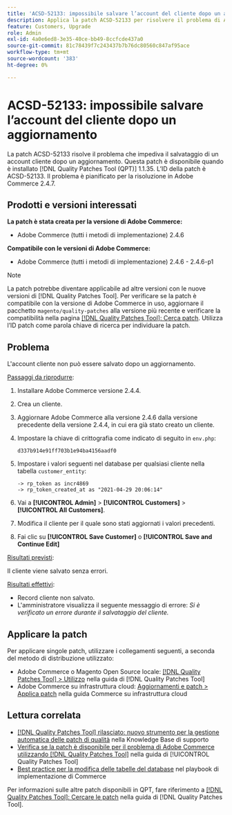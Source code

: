 ```yaml
---
title: 'ACSD-52133: impossibile salvare l’account del cliente dopo un aggiornamento'
description: Applica la patch ACSD-52133 per risolvere il problema di Adobe Commerce, a causa del quale non è possibile salvare un account cliente dopo un aggiornamento.
feature: Customers, Upgrade
role: Admin
exl-id: 4a0e6ed8-3e35-40ce-bb49-8ccfcde437a0
source-git-commit: 81c78439f7c243437b7b76dc80560c847af95ace
workflow-type: tm+mt
source-wordcount: '383'
ht-degree: 0%

---
```


# ACSD-52133: impossibile salvare l’account del cliente dopo un aggiornamento

La patch ACSD-52133 risolve il problema che impediva il salvataggio di un account cliente dopo un aggiornamento. Questa patch è disponibile quando è installato [!DNL Quality Patches Tool (QPT)] 1.1.35. L’ID della patch è ACSD-52133. Il problema è pianificato per la risoluzione in Adobe Commerce 2.4.7.

## Prodotti e versioni interessati

**La patch è stata creata per la versione di Adobe Commerce:**

* Adobe Commerce (tutti i metodi di implementazione) 2.4.6

**Compatibile con le versioni di Adobe Commerce:**

* Adobe Commerce (tutti i metodi di implementazione) 2.4.6 - 2.4.6-p1

>[!NOTE]
>
>La patch potrebbe diventare applicabile ad altre versioni con le nuove versioni di [!DNL Quality Patches Tool]. Per verificare se la patch è compatibile con la versione di Adobe Commerce in uso, aggiornare il pacchetto `magento/quality-patches` alla versione più recente e verificare la compatibilità nella pagina [[!DNL Quality Patches Tool]: Cerca patch](https://experienceleague.adobe.com/tools/commerce-quality-patches/index.html). Utilizza l’ID patch come parola chiave di ricerca per individuare la patch.

## Problema

L&#39;account cliente non può essere salvato dopo un aggiornamento.

<u>Passaggi da riprodurre</u>:

1. Installare Adobe Commerce versione 2.4.4.
1. Crea un cliente.
1. Aggiornare Adobe Commerce alla versione 2.4.6 dalla versione precedente della versione 2.4.4, in cui era già stato creato un cliente.
1. Impostare la chiave di crittografia come indicato di seguito in `env.php`:

   `d337b914e91ff703b1e94ba4156aadf0`

1. Impostare i valori seguenti nel database per qualsiasi cliente nella tabella `customer_entity`:

   ```
   -> rp_token as incr4869
   -> rp_token_created_at as "2021-04-29 20:06:14"
   ```

1. Vai a **[!UICONTROL Admin]** > **[!UICONTROL Customers]** > **[!UICONTROL All Customers]**.
1. Modifica il cliente per il quale sono stati aggiornati i valori precedenti.
1. Fai clic su **[!UICONTROL Save Customer]** o **[!UICONTROL Save and Continue Edit]**

<u>Risultati previsti</u>:

Il cliente viene salvato senza errori.

<u>Risultati effettivi</u>:

* Record cliente non salvato.
* L&#39;amministratore visualizza il seguente messaggio di errore: *Si è verificato un errore durante il salvataggio del cliente.*

## Applicare la patch

Per applicare singole patch, utilizzare i collegamenti seguenti, a seconda del metodo di distribuzione utilizzato:

* Adobe Commerce o Magento Open Source locale: [[!DNL Quality Patches Tool] > Utilizzo](/help/tools/quality-patches-tool/usage.md) nella guida di [!DNL Quality Patches Tool]
* Adobe Commerce su infrastruttura cloud: [Aggiornamenti e patch > Applica patch](https://experienceleague.adobe.com/docs/commerce-cloud-service/user-guide/develop/upgrade/apply-patches.html) nella guida Commerce su infrastruttura cloud

## Lettura correlata

* [[!DNL Quality Patches Tool] rilasciato: nuovo strumento per la gestione automatica delle patch di qualità](https://experienceleague.adobe.com/en/docs/commerce-knowledge-base/kb/announcements/commerce-announcements/magento-quality-patches-released-new-tool-to-self-serve-quality-patches) nella Knowledge Base di supporto
* [Verifica se la patch è disponibile per il problema di Adobe Commerce utilizzando  [!DNL Quality Patches Tool]](/help/tools/quality-patches-tool/patches-available-in-qpt/check-patch-for-magento-issue-with-magento-quality-patches.md) nella guida di [!UICONTROL Quality Patches Tool]
* [Best practice per la modifica delle tabelle del database](https://experienceleague.adobe.com/en/docs/commerce-operations/implementation-playbook/best-practices/development/modifying-core-and-third-party-tables#why-adobe-recommends-avoiding-modifications) nel playbook di implementazione di Commerce

Per informazioni sulle altre patch disponibili in QPT, fare riferimento a [[!DNL Quality Patches Tool]: Cercare le patch](https://experienceleague.adobe.com/tools/commerce-quality-patches/index.html) nella guida di [!DNL Quality Patches Tool].
